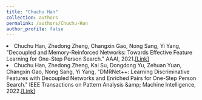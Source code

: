 ```yaml
---
title: "Chuchu Han"
collection: authors
permalink: /authors/Chuchu-Han
author_profile: false
---
```

 <li> Chuchu Han,  Zhedong Zheng,  Changxin Gao,  Nong Sang,  Yi Yang, &quot;Decoupled and Memory-Reinforced Networks: Towards Effective Feature Learning for One-Step Person Search.&quot; AAAI, 2021.<a href='https://zdzheng.xyz/publication/Decouple2021'>[Link]</a> </li>
 <li> Chuchu Han,  Zhedong Zheng,  Kai Su,  Dongdong Yu,  Zehuan Yuan,  Changxin Gao,  Nong Sang,  Yi Yang, &quot;DMRNet++: Learning Discriminative Features with Decoupled Networks and Enriched Pairs for One-Step Person Search.&quot; IEEE Transactions on Pattern Analysis &amp;amp; Machine Intelligence, 2022.<a href='https://zdzheng.xyz/publication/DMRNet-L2022'>[Link]</a> </li>